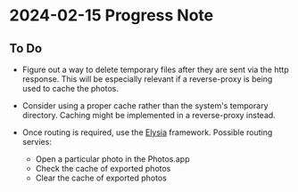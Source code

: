 # 2024-02-15 Progress Note

## To Do

- Figure out a way to delete temporary files after they are sent via the
  http response. This will be especially relevant if a reverse-proxy is
  being used to cache the photos.

- Consider using a proper cache rather than the system's temporary
  directory. Caching might be implemented in a reverse-proxy instead.

- Once routing is required, use the [Elysia](https://elysiajs.com/)
  framework. Possible routing servies:

  - Open a particular photo in the Photos.app
  - Check the cache of exported photos
  - Clear the cache of exported photos
